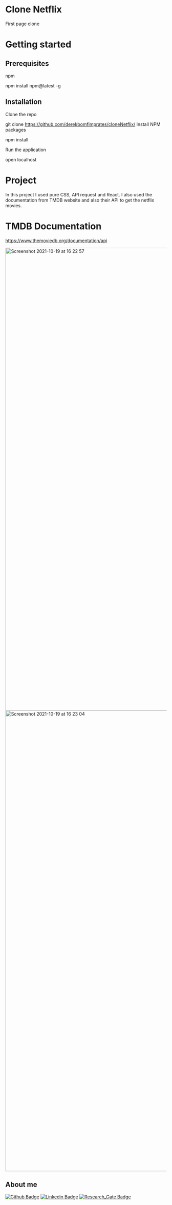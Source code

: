 # Clone Netflix

First page clone

# Getting started

## Prerequisites

npm

npm install npm@latest -g

## Installation

Clone the repo

git clone https://github.com/derekbomfimprates/cloneNetflix/
Install NPM packages

npm install

Run the application

open localhost

# Project

In this project I used pure CSS, API request and React. I also used the documentation from TMDB website and also their API to get the netflix movies.

# TMDB Documentation 

https://www.themoviedb.org/documentation/api



<img width="1440" alt="Screenshot 2021-10-19 at 16 22 57" src="https://user-images.githubusercontent.com/75395170/137943435-30f511ca-e7f2-4c29-854e-5aaa258dcb72.png">
<img width="1434" alt="Screenshot 2021-10-19 at 16 23 04" src="https://user-images.githubusercontent.com/75395170/137943450-82455e2c-b9d0-4b06-a882-6a274c5d44bb.png">


## About me

[![Github Badge](https://img.shields.io/badge/-Github-000?style=flat-square&logo=Github&logoColor=white&link=https://github.com/derekbomfimprates)](https://github.com/derekbomfimprates) [![Linkedin Badge](https://img.shields.io/badge/-LinkedIn-blue?style=flat-square&logo=Linkedin&logoColor=white&link=https://www.linkedin.com/in/derekprates/)]( https://www.linkedin.com/in/derekprates/) [![Research_Gate Badge](https://img.shields.io/badge/Research_Gate-00CCBB.svg?&style=flat-square&logo=ResearchGate&logoColor=white&link=https://www.researchgate.net/profile/Derek-Prates)]( https://www.researchgate.net/profile/Derek-Prates) 
